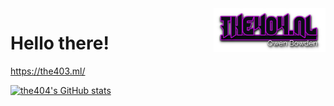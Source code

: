 <img align=right height="70" src="https://github.com/the404devs/the404devs/blob/master/404.png">
 

# Hello there!

https://the403.ml/

[![the404's GitHub stats](https://github-readme-stats.vercel.app/api?username=he404devs)](https://github.com/anuraghazra/github-readme-stats)

